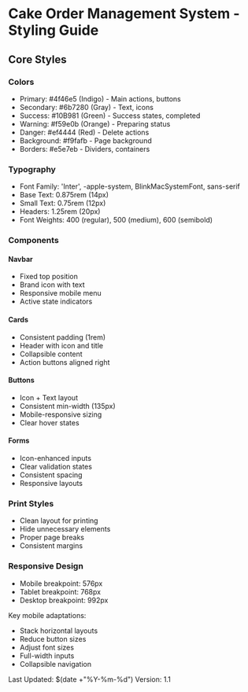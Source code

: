 # Cake Order Management System - Styling Guide

## Core Styles

### Colors
- Primary: #4f46e5 (Indigo) - Main actions, buttons
- Secondary: #6b7280 (Gray) - Text, icons
- Success: #10B981 (Green) - Success states, completed
- Warning: #f59e0b (Orange) - Preparing status
- Danger: #ef4444 (Red) - Delete actions
- Background: #f9fafb - Page background
- Borders: #e5e7eb - Dividers, containers

### Typography
- Font Family: 'Inter', -apple-system, BlinkMacSystemFont, sans-serif
- Base Text: 0.875rem (14px)
- Small Text: 0.75rem (12px)
- Headers: 1.25rem (20px)
- Font Weights: 400 (regular), 500 (medium), 600 (semibold)

### Components

#### Navbar
- Fixed top position
- Brand icon with text
- Responsive mobile menu
- Active state indicators

#### Cards
- Consistent padding (1rem)
- Header with icon and title
- Collapsible content
- Action buttons aligned right

#### Buttons
- Icon + Text layout
- Consistent min-width (135px)
- Mobile-responsive sizing
- Clear hover states

#### Forms
- Icon-enhanced inputs
- Clear validation states
- Consistent spacing
- Responsive layouts

### Print Styles
- Clean layout for printing
- Hide unnecessary elements
- Proper page breaks
- Consistent margins

### Responsive Design
- Mobile breakpoint: 576px
- Tablet breakpoint: 768px
- Desktop breakpoint: 992px

Key mobile adaptations:
- Stack horizontal layouts
- Reduce button sizes
- Adjust font sizes
- Full-width inputs
- Collapsible navigation

Last Updated: $(date +"%Y-%m-%d")
Version: 1.1
